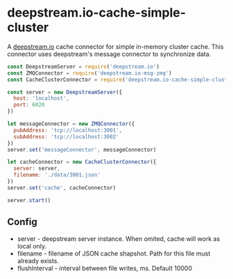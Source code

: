 # deepstream.io-cache-simple-cluster

A [deepstream.io](http://deepstream.io/) cache connector for simple in-memory cluster cache.
This connector uses deepstream's message connector to synchronize data.

```javascript
const DeepstreamServer = require('deepstream.io')
const ZMQConnector = require('deepstream.io-msg-zmq')
const CacheClusterConnector = require('deepstream.io-cache-simple-cluster')

const server = new DeepstreamServer({
  host: 'localhost',
  port: 6020
})

let messageConnector = new ZMQConnector({
  pubAddress: 'tcp://localhost:3001',
  subAddress: 'tcp://localhost:3002'
})
server.set('messageConnector', messageConnector)

let cacheConnector = new CacheClusterConnector({
  server: server,
  filename: './data/3001.json'
})
server.set('cache', cacheConnector)

server.start() 
```

## Config

- server - deepstream server instance. When omited, cache will work as local only.
- filename - filename of JSON cache shapshot. Path for this file must already exists.
- flushInterval - interval between file writes, ms. Default 10000
